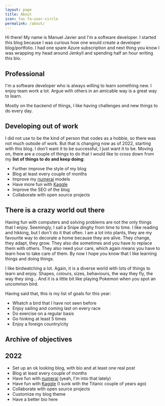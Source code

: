 ```yaml
---
layout: page
title: About
icon: fas fa-user-circle
permalink: /about/
---
```


Hi there! My name is Manuel Javier and I'm a software developer. I started this blog because I was curious how one would create a developer blog/portfolio. I had one spare Azure subscription and next thing you know I was wrapping my head around Jenkyll and spending half an hour writing this bio.

## Professional

I'm a software developer who is always willing to learn something new. I enjoy team work a lot. Argue with others in an amicable way is a great way to learn.

Mostly on the backend of things, I like having challenges and new things to do every day.

## Developing out of work

I did not use to be the kind of person that codes as a hobbie, so there was not much outside of work. But that is changing now as of 2022, starting with this blog. I don't want it to be successful, I just want it to be. Moving on, there are a couple of things to do that I would like to cross down from my **list of things to do and keep doing**:

- Further improve the style of my blog
- Blog at least every couple of months
- Improve my [numerai](https://numer.ai/) models
- Have more fun with [Kaggle](https://www.kaggle.com/)
- Improve the SEO of the blog
- Collaborate with open source projects

## There is a crazy world out there

Having fun with computers and solving problems are not the only things that I enjoy. Seemingly, I sail a Snipe dinghy from time to time. I like reading and hikking, but I don't do it that often. I am a lot into plants, they are my favourite way to decorate a home because they are alive. They change, they adapt, they grow. They also die sometimes and you have to replace them with others. They also need your care, which again means you have to learn how to take care of them. By now I hope you know that I like learning things and doing things.

I like birdwatching a lot. Again, it is a diverse world with lots of things to learn and enjoy. Shapes, colours, sizes, behaviours, the way they fly, the way they sing... And it is a little bit like playing Pokemon when you spot an uncommon bird.

Having said that, this is my list of goals for this year:

- Whatch a bird that I have not seen before
- Enjoy sailing and coming last on every race
- Do exercise on a regular basis
- Go hinking at least 5 times
- Enjoy a foreign country/city 

## Archive of objectives

## 2022

- Set up an ok looking blog, with bio and at least one real post <i class='fa fa-check' style="color: green;"></i>
- Blog at least every couple of months <i class='fa fa-times' style="color: red;"></i>
- Have fun with [numerai](https://numer.ai/) (yeah, I'm into that lately) <i class='fa fa-check' style="color: green;"></i>
- Have fun with [Kaggle](https://www.kaggle.com/) (I sunk with the Titanic couple of years ago) <i class='fa fa-check' style="color: green;"></i>
- Collaborate with open source projects <i class='fa fa-times' style="color:red;"></i>
- Customize my blog theme <i class='fa fa-check' style="color: green;"></i>
- Have a better bio here <i class='fa fa-times' style="color: red;"></i>
